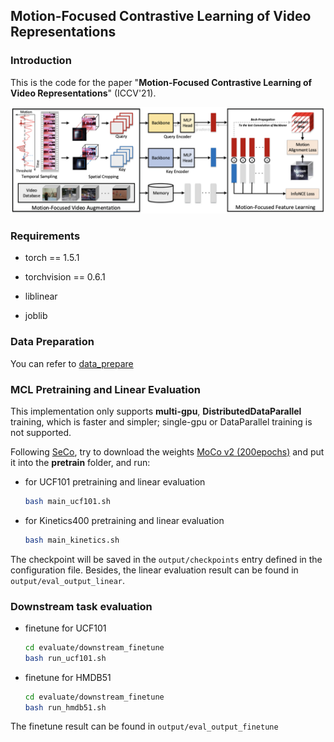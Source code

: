 ## Motion-Focused Contrastive Learning of Video Representations


### Introduction

This is the code for the paper "**Motion-Focused Contrastive Learning of Video Representations**" (ICCV'21).

![](figure/framework.png)



### Requirements


* torch == 1.5.1

* torchvision == 0.6.1

* liblinear

* joblib




### Data Preparation

You can refer to [data_prepare](dataset/data_prepare.md)


### MCL Pretraining and Linear Evaluation

This implementation only supports **multi-gpu**, **DistributedDataParallel** training, which is faster and simpler; single-gpu or DataParallel training is not supported.

Following [SeCo](https://arxiv.org/abs/2008.00975), try to download the weights [MoCo v2 (200epochs)](https://dl.fbaipublicfiles.com/moco/moco_checkpoints/moco_v2_200ep/moco_v2_200ep_pretrain.pth.tar) and put it into the **pretrain** folder, and run:

* for UCF101 pretraining and linear evaluation
    ```bash
    bash main_ucf101.sh
    ```
* for Kinetics400 pretraining and linear evaluation
    ```bash
    bash main_kinetics.sh
    ```

The checkpoint will be saved in the `output/checkpoints` entry defined in the configuration file. Besides, the linear evaluation result can be found in `output/eval_output_linear`.




### Downstream task evaluation

* finetune for UCF101
    ```bash
    cd evaluate/downstream_finetune
    bash run_ucf101.sh
    ```

* finetune for HMDB51
    ```bash
    cd evaluate/downstream_finetune
    bash run_hmdb51.sh
    ```
The finetune result can be found in `output/eval_output_finetune`
